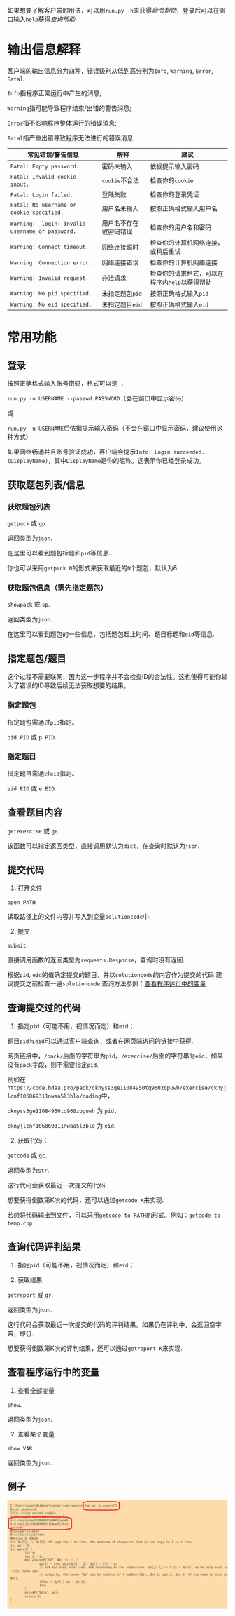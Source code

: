如果想要了解客户端的用法，可以用`run.py -h`来获得*命令帮助*，登录后可以在窗口输入`help`获得*查询帮助*.

# 输出信息解释

客户端的输出信息分为四种，错误级别从低到高分别为`Info`, `Warning`, `Error`, `Fatal`.

`Info`指程序正常运行中产生的消息;

`Warning`指可能导致程序结束/出错的警告消息;

`Error`指不影响程序整体运行的错误消息;

`Fatal`指严重出错导致程序无法进行的错误消息.

|常见错误/警告信息|解释|建议|
|----------------|----|----|
|`Fatal: Empty password.`|密码未输入|依据提示输入密码|
|`Fatal: Invalid cookie input.`|`cookie`不合法|检查你的`cookie`|
|`Fatal: Login failed.`|登陆失败|检查你的登录凭证|
|`Fatal: No username or cookie specified.`|用户名未输入|按照正确格式输入用户名|
|`Warning: _login: invalid username or password.`|用户名不存在或密码错误|检查你的用户名和密码|
|`Warning: Connect timeout.`|网络连接超时|检查你的计算机网络连接，或稍后重试|
|`Warning: Connection error.`|网络连接错误|检查你的计算机网络连接|
|`Warning: Invalid request.`|非法请求|检查你的请求格式，可以在程序内`help`以获得帮助|
|`Warning: No pid specified.`|未指定题包`pid`|按照正确格式输入`pid`|
|`Warning: No eid specified.`|未指定题目`eid`|按照正确格式输入`eid`|

# 常用功能

## 登录

按照正确格式输入账号密码，格式可以是 ：

`run.py -u USERNAME --passwd PASSWORD`（会在窗口中显示密码）

或

`run.py -u USERNAME`后依据提示输入密码（不会在窗口中显示密码，建议使用这种方式）

如果网络畅通并且账号验证成功，客户端会提示`Info: Login succeeded.(DisplayName)`，其中`DisplayName`是你的昵称。这表示你已经登录成功。

## 获取题包列表/信息

### 获取题包列表

`getpack` 或 `gp`.

返回类型为`json`.

在这里可以看到题包标题和`pid`等信息.

你也可以采用`getpack N`的形式来获取最近的`N`个题包，默认为8.

### 获取题包信息（需先指定题包）

`showpack` 或 `sp`.

返回类型为`json`.

在这里可以看到题包的一些信息，包括题包起止时间、题目标题和`eid`等信息.

## 指定题包/题目

这个过程不需要联网，因为这一步程序并不会检查ID的合法性。这也使得可能你输入了错误的ID导致后续无法获取想要的结果。

### 指定题包

指定题包需通过`pid`指定。

`pid PID` 或 `p PID`.

### 指定题目

指定题目需通过`eid`指定。

`eid EID` 或 `e EID`.

## 查看题目内容

`getexercise` 或 `ge`.

该函数可以指定返回类型，直接调用默认为`dict`，在查询时默认为`json`.

## 提交代码

1. 打开文件

`open PATH`

读取路径上的文件内容并写入到变量`solutioncode`中.

2. 提交

`submit`.

直接调用函数的返回类型为`requests.Response`，查询时没有返回.

根据`pid`, `eid`的值确定提交的题目，并以`solutioncode`的内容作为提交的代码.建议提交之前检查一遍`solutioncode`.查询方法参照：[查看程序运行中的变量](##查看程序运行中的变量)

## 查询提交过的代码

1. 指定`pid`（可能不用，视情况而定）和`eid`；

题目`pid`与`eid`可以通过客户端查询，或者在网页端访问的链接中获得.

网页链接中，`/pack/`后面的字符串为`pid`，`/exercise/`后面的字符串为`eid`，如果没有`pack`字段，则不需要指定`pid`.

例如在`https://code.bdaa.pro/pack/cknyss3ge11084950tq960zopuwh/exercise/cknyjlcnf106869311nwaa5l3blo/coding`中，

`cknyss3ge11084950tq960zopuwh` 为 `pid`，

`cknyjlcnf106869311nwaa5l3blo` 为 `eid`.

2. 获取代码；

`getcode` 或 `gc`.

返回类型为`str`.

这行代码会获取最近一次提交的代码.

想要获得倒数第K次的代码，还可以通过`getcode K`来实现.

若想将代码输出到文件，可以采用`getcode to PATH`的形式。例如：`getcode to temp.cpp`

## 查询代码评判结果

1. 指定`pid`（可能不用，视情况而定）和`eid`；

2. 获取结果

`getreport` 或 `gr`.

返回类型为`json`.

这行代码会获取最近一次提交的代码的评判结果。如果仍在评判中，会返回空字典，即`{}`.

想要获得倒数第K次的评判结果，还可以通过`getreport K`来实现.

## 查看程序运行中的变量

1. 查看全部变量

`show`.

返回类型为`json`.

2. 查看某个变量

`show VAR`.

返回类型为`json`.

## 例子

![avatar](./help/example.png)

